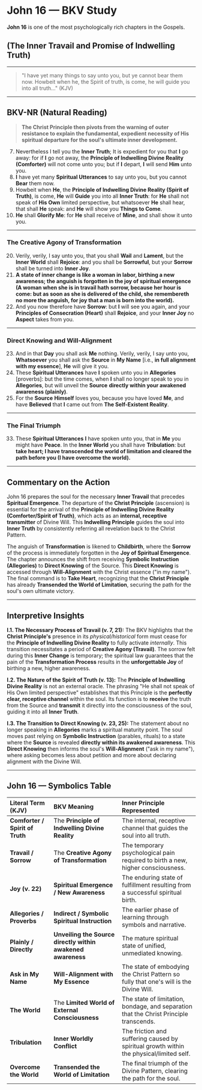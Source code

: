 
# John 16 — BKV Study

**John 16** is one of the most psychologically rich chapters in the Gospels.

## (The Inner Travail and Promise of Indwelling Truth)

---

> "I have yet many things to say unto you, but ye cannot bear them now. Howbeit when he, the Spirit of truth, is come, he will guide you into all truth..." (KJV)

---

## BKV-NR (Natural Reading)

>**The Christ Principle then pivots from the warning of outer resistance to explain the fundamental, expedient necessity of His spiritual departure for the soul's ultimate inner development.**

7. Nevertheless I tell you the **Inner Truth**; It is expedient for you that **I** go away: for if **I** go not away, the **Principle of Indwelling Divine Reality (Comforter)** will not come unto you; but if **I** depart, **I** will send **Him** unto you.
12. **I** have yet many **Spiritual Utterances** to say unto you, but you cannot **Bear** them now.
13. Howbeit when **He**, the **Principle of Indwelling Divine Reality (Spirit of Truth)**, is come, **He** will **Guide** you into all **Inner Truth**: for **He** shall not speak of **His Own** limited perspective, but whatsoever **He** shall hear, that shall **He** speak: and **He** will show you **Things to Come**.
14. **He** shall **Glorify Me**: for **He** shall receive of **Mine**, and shall show it unto you.

---

### The Creative Agony of Transformation

20. Verily, verily, I say unto you, that you shall **Wail** and **Lament**, but the **Inner World** shall **Rejoice**: and you shall be **Sorrowful**, but your **Sorrow** shall be turned into **Inner Joy**.
21. **A state of inner change is like a woman in labor, birthing a new awareness; the anguish is forgotten in the joy of spiritual emergence (A woman when she is in travail hath sorrow, because her hour is come: but as soon as she is delivered of the child, she remembereth no more the anguish, for joy that a man is born into the world).**
22. And you now therefore have **Sorrow**: but **I** will see you again, and your **Principles of Consecration (Heart)** shall **Rejoice**, and your **Inner Joy** no **Aspect** takes from you.

---

### Direct Knowing and Will-Alignment

23. And in that **Day** you shall ask **Me** nothing. Verily, verily, I say unto you, **Whatsoever** you shall ask the **Source** in **My Name** [i.e., **in full alignment with my essence**], **He** will give it you.
25. These **Spiritual Utterances** have **I** spoken unto you in **Allegories** [proverbs]: but the time comes, when **I** shall no longer speak to you in **Allegories**, but will unveil the **Source** **directly within your awakened awareness (plainly)**.
27. For the **Source** **Himself** loves you, because you have loved **Me**, and have **Believed** that **I** came out from **The Self-Existent Reality**.

---

### The Final Triumph

33. These **Spiritual Utterances** **I** have spoken unto you, that in **Me** you might have **Peace**. In the **Inner World** you shall have **Tribulation**: but **take heart; I have transcended the world of limitation and cleared the path before you (I have overcome the world).**

---

## Commentary on the Action

John 16 prepares the soul for the necessary **Inner Travail** that precedes **Spiritual Emergence**. The departure of the **Christ Principle** (ascension) is essential for the arrival of the **Principle of Indwelling Divine Reality (Comforter/Spirit of Truth)**, which acts as an **internal, receptive transmitter** of Divine Will. This **Indwelling Principle** guides the soul into **Inner Truth** by consistently referring all revelation back to the Christ Pattern.

The anguish of **Transformation** is likened to **Childbirth**, where the **Sorrow** of the process is immediately forgotten in the **Joy of Spiritual Emergence**. The chapter announces the shift from receiving **Symbolic Instruction (Allegories)** to **Direct Knowing** of the Source. This **Direct Knowing** is accessed through **Will-Alignment** with the Christ essence ("in my name"). The final command is to **Take Heart**, recognizing that the **Christ Principle** has already **Transended the World of Limitation**, securing the path for the soul's own ultimate victory.

---

## Interpretive Insights

**I.1. The Necessary Process of Travail (v. 7, 21):** The BKV highlights that the **Christ Principle's** presence in its *physical/historical* form must cease for the **Principle of Indwelling Divine Reality** to fully activate *internally*. This transition necessitates a period of **Creative Agony (Travail)**. The sorrow felt during this **Inner Change** is temporary; the spiritual law guarantees that the pain of the **Transformation Process** results in the **unforgettable Joy** of birthing a new, higher awareness.

**I.2. The Nature of the Spirit of Truth (v. 13):** The **Principle of Indwelling Divine Reality** is not an external oracle. The phrasing "He shall not speak of His Own limited perspective" establishes that this Principle is the **perfectly clear, receptive channel** within the soul. Its function is to **receive** the truth from the Source and **transmit** it directly into the consciousness of the soul, guiding it into all **Inner Truth**.

**I.3. The Transition to Direct Knowing (v. 23, 25):** The statement about no longer speaking in **Allegories** marks a spiritual maturity point. The soul moves past relying on **Symbolic Instruction** (parables, rituals) to a state where the **Source** is revealed **directly within its awakened awareness**. This **Direct Knowing** then informs the soul's **Will-Alignment** ("ask in my name"), where asking becomes less about petition and more about declaring alignment with the Divine Will.

---

## John 16 — Symbolics Table

| Literal Term (KJV) | BKV Meaning | Inner Principle Represented |
| :--- | :--- | :--- |
| **Comforter / Spirit of Truth** | The **Principle of Indwelling Divine Reality** | The internal, receptive channel that guides the soul into all truth. |
| **Travail / Sorrow** | The **Creative Agony of Transformation** | The temporary psychological pain required to birth a new, higher consciousness. |
| **Joy (v. 22)** | **Spiritual Emergence / New Awareness** | The enduring state of fulfillment resulting from a successful spiritual birth. |
| **Allegories / Proverbs** | **Indirect / Symbolic Spiritual Instruction** | The earlier phase of learning through symbols and narrative. |
| **Plainly / Directly** | **Unveiling the Source directly within awakened awareness** | The mature spiritual state of unified, unmediated knowing. |
| **Ask in My Name** | **Will-Alignment with My Essence** | The state of embodying the Christ Pattern so fully that one's will is the Divine Will. |
| **The World** | The **Limited World of External Consciousness** | The state of limitation, bondage, and separation that the Christ Principle transcends. |
| **Tribulation** | **Inner Worldly Conflict** | The friction and suffering caused by spiritual growth within the physical/limited self. |
| **Overcome the World** | **Transended the World of Limitation** | The final triumph of the Divine Pattern, clearing the path for the soul. |



